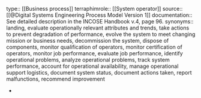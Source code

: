 type:: [[Business process]]
terraphimrole:: [[System operator]]
source:: [[@Digital Systems Engineering Process Model Version 1]]
documentation:: See detailed description in the INCOSE Handbook v.4, page 96.
synonyms:: landing, evaluate operationally relevant attributes and trends, take actions to prevent degradation of performance, evolve the system to meet changing mission or business needs, decommission the system,  dispose of components, monitor qualification of operators, monitor certification of operators, monitor job performance, evaluate job performance, identify operational problems, analyze operational problems, track system performance, account for operational availability, manage operational support logistics, document system status, document actions taken, report malfunctions, recommend improvement

-
